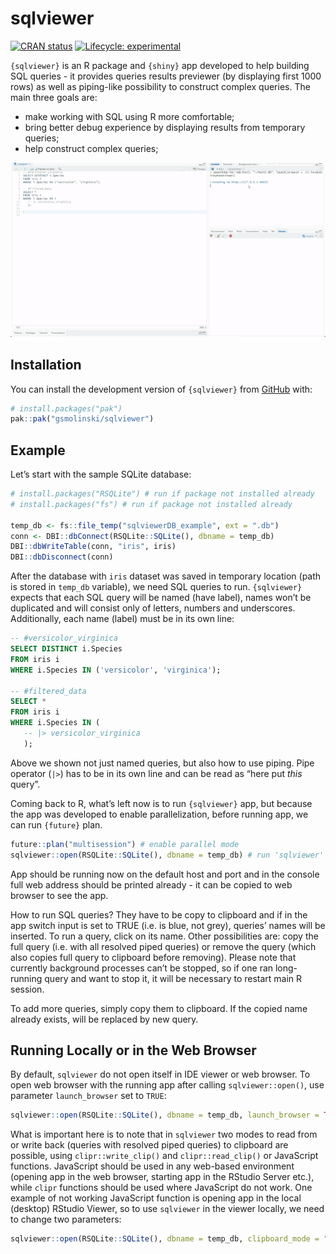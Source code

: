 
<!-- README.md is generated from README.Rmd. Please edit that file -->

# sqlviewer

<!-- badges: start -->

[![CRAN
status](https://www.r-pkg.org/badges/version/sqlviewer)](https://CRAN.R-project.org/package=sqlviewer)
[![Lifecycle:
experimental](https://img.shields.io/badge/lifecycle-experimental-orange.svg)](https://lifecycle.r-lib.org/articles/stages.html#experimental)
<!-- badges: end -->

`{sqlviewer}` is an R package and `{shiny}` app developed to help
building SQL queries - it provides queries results previewer (by
displaying first 1000 rows) as well as piping-like possibility to
construct complex queries. The main three goals are:

- make working with SQL using R more comfortable;
- bring better debug experience by displaying results from temporary
  queries;
- help construct complex queries;

![](./sqlviewer.gif)

## Installation

You can install the development version of `{sqlviewer}` from
[GitHub](https://github.com/) with:

``` r
# install.packages("pak")
pak::pak("gsmolinski/sqlviewer")
```

## Example

Let’s start with the sample SQLite database:

``` r
# install.packages("RSQLite") # run if package not installed already
# install.packages("fs") # run if package not installed already

temp_db <- fs::file_temp("sqlviewerDB_example", ext = ".db")
conn <- DBI::dbConnect(RSQLite::SQLite(), dbname = temp_db)
DBI::dbWriteTable(conn, "iris", iris)
DBI::dbDisconnect(conn)
```

After the database with `iris` dataset was saved in temporary location
(path is stored in `temp_db` variable), we need SQL queries to run.
`{sqlviewer}` expects that each SQL query will be named (have label),
names won’t be duplicated and will consist only of letters, numbers and
underscores. Additionally, each name (label) must be in its own line:

``` sql
-- #versicolor_virginica
SELECT DISTINCT i.Species
FROM iris i
WHERE i.Species IN ('versicolor', 'virginica');

-- #filtered_data
SELECT *
FROM iris i
WHERE i.Species IN (
   -- |> versicolor_virginica
   );
```

Above we shown not just named queries, but also how to use piping. Pipe
operator (`|>`) has to be in its own line and can be read as “here put
*this* query”.

Coming back to R, what’s left now is to run `{sqlviewer}` app, but
because the app was developed to enable parallelization, before running
app, we can run `{future}` plan.

``` r
future::plan("multisession") # enable parallel mode
sqlviewer::open(RSQLite::SQLite(), dbname = temp_db) # run 'sqlviewer' app against temporary database
```

App should be running now on the default host and port and in the
console full web address should be printed already - it can be copied to
web browser to see the app.

How to run SQL queries? They have to be copy to clipboard and if in the
app switch input is set to TRUE (i.e. is blue, not grey), queries’ names
will be inserted. To run a query, click on its name. Other possibilities
are: copy the full query (i.e. with all resolved piped queries) or
remove the query (which also copies full query to clipboard before
removing). Please note that currently background processes can’t be
stopped, so if one ran long-running query and want to stop it, it will
be necessary to restart main R session.

To add more queries, simply copy them to clipboard. If the copied name
already exists, will be replaced by new query.

## Running Locally or in the Web Browser

By default, `sqlviewer` do not open itself in IDE viewer or web browser.
To open web browser with the running app after calling
`sqlviewer::open()`, use parameter `launch_browser` set to `TRUE`:

``` r
sqlviewer::open(RSQLite::SQLite(), dbname = temp_db, launch_browser = TRUE)
```

What is important here is to note that in `sqlviewer` two modes to read
from or write back (queries with resolved piped queries) to clipboard
are possible, using `clipr::write_clip()` and `clipr::read_clip()` or
JavaScript functions. JavaScript should be used in any web-based
environment (opening app in the web browser, starting app in the RStudio
Server etc.), while `clipr` functions should be used where JavaScript do
not work. One example of not working JavaScript function is opening app
in the local (desktop) RStudio Viewer, so to use `sqlviewer` in the
viewer locally, we need to change two parameters:

``` r
sqlviewer::open(RSQLite::SQLite(), dbname = temp_db, clipboard_mode = "local", launch_browser = .rs.invokeShinyPaneViewer)
```
